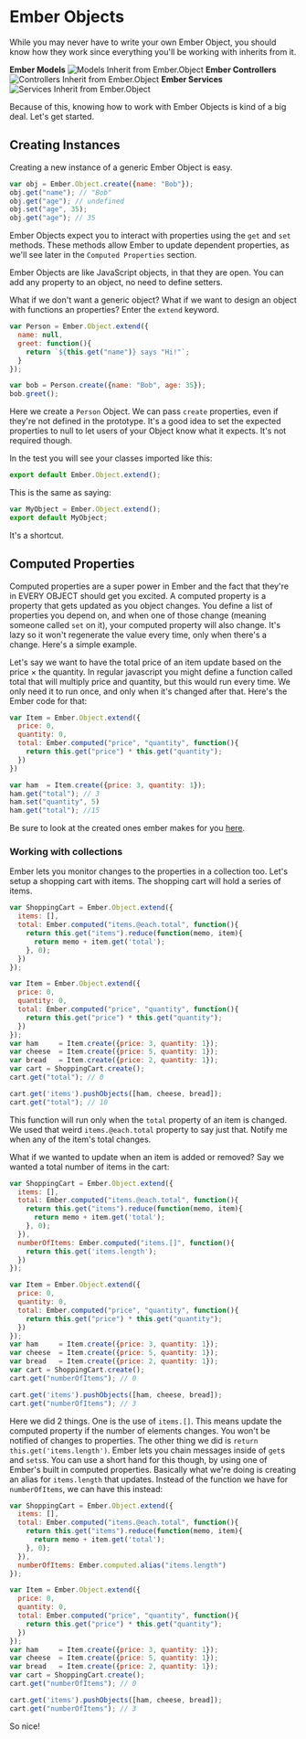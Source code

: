 # Ember Objects
While you may never have to write your own Ember Object, you should know how they work since everything you'll be working with inherits from it.

**Ember Models**
![Models Inherit from Ember.Object](https://readme-pics.s3.amazonaws.com/ember-model-from-object.png)
**Ember Controllers**
![Controllers Inherit from Ember.Object](https://readme-pics.s3.amazonaws.com/ember-controller-from-object.png)
**Ember Services**
![Services Inherit from Ember.Object](https://readme-pics.s3.amazonaws.com/ember-service-from-object.png)

Because of this, knowing how to work with Ember Objects is kind of a big deal. Let's get started.

## Creating Instances
Creating a new instance of a generic Ember Object is easy.

```javascript
var obj = Ember.Object.create({name: "Bob"});
obj.get("name"); // "Bob"
obj.get("age"); // undefined
obj.set("age", 35);
obj.get("age"); // 35
```

Ember Objects expect you to interact with properties using the `get` and `set` methods. These methods allow Ember to update dependent properties, as we'll see later in the `Computed Properties` section.

Ember Objects are like JavaScript objects, in that they are open. You can add any property to an object, no need to define setters.

What if we don't want a generic object? What if we want to design an object with functions an properties? Enter the `extend` keyword.

```javascript
var Person = Ember.Object.extend({
  name: null,
  greet: function(){
    return `${this.get("name")} says "Hi!"`;
  }
});

var bob = Person.create({name: "Bob", age: 35});
bob.greet();
```

Here we create a `Person` Object. We can pass `create` properties, even if they're not defined in the prototype. It's a good idea to set the expected properties to null to let users of your Object know what it expects. It's not required though.

In the test you will see your classes imported like  this:

```javascript
export default Ember.Object.extend();
```

This is the same as saying:
```javascript
var MyObject = Ember.Object.extend();
export default MyObject;
```

It's a shortcut.

## Computed Properties

Computed properties are a super power in Ember and the fact that they're in EVERY OBJECT should get you excited. A computed property is a property that gets updated as you object changes. You define a list of properties you depend on, and when one of those change (meaning someone called `set` on it), your computed property will also change. It's lazy so it won't regenerate the value every time, only when there's a change. Here's a simple example.

Let's say we want to have the total price of an item update based on the price &times; the quantity. In regular javascript you might define a function called total that will multiply price and quantity, but this would run every time. We only need it to run once, and only when it's changed after that.
Here's the Ember code for that:

```javascript
var Item = Ember.Object.extend({
  price: 0,
  quantity: 0,
  total: Ember.computed("price", "quantity", function(){
    return this.get("price") * this.get("quantity");
  })
})

var ham  = Item.create({price: 3, quantity: 1});
ham.get("total"); // 3
ham.set("quantity", 5)
ham.get("total"); //15
```

Be sure to look at the created ones ember makes for you [here](http://emberjs.com/api/classes/Ember.computed.html).

### Working with collections

Ember lets you monitor changes to the properties in a collection too. Let's setup a shopping cart with items. The shopping cart will hold a series of items.

```javascript
var ShoppingCart = Ember.Object.extend({
  items: [],
  total: Ember.computed("items.@each.total", function(){
    return this.get("items").reduce(function(memo, item){
      return memo + item.get('total');
    }, 0);
  })
});

var Item = Ember.Object.extend({
  price: 0,
  quantity: 0,
  total: Ember.computed("price", "quantity", function(){
    return this.get("price") * this.get("quantity");
  })
});
var ham     = Item.create({price: 3, quantity: 1});
var cheese  = Item.create({price: 5, quantity: 1});
var bread   = Item.create({price: 2, quantity: 1});
var cart = ShoppingCart.create();
cart.get("total"); // 0

cart.get('items').pushObjects([ham, cheese, bread]);
cart.get("total"); // 10

```
This function will run only when the `total` property of an item is changed. We used that weird `items.@each.total` property to say just that. Notify me when any of the item's total changes.

What if we wanted to update when an item is added or removed? Say we wanted a total number of items in the cart:

```javascript
var ShoppingCart = Ember.Object.extend({
  items: [],
  total: Ember.computed("items.@each.total", function(){
    return this.get("items").reduce(function(memo, item){
      return memo + item.get('total');
    }, 0);
  }),
  numberOfItems: Ember.computed("items.[]", function(){
    return this.get('items.length');
  })
});

var Item = Ember.Object.extend({
  price: 0,
  quantity: 0,
  total: Ember.computed("price", "quantity", function(){
    return this.get("price") * this.get("quantity");
  })
});
var ham     = Item.create({price: 3, quantity: 1});
var cheese  = Item.create({price: 5, quantity: 1});
var bread   = Item.create({price: 2, quantity: 1});
var cart = ShoppingCart.create();
cart.get("numberOfItems"); // 0

cart.get('items').pushObjects([ham, cheese, bread]);
cart.get("numberOfItems"); // 3
```

Here we did 2 things. One is the use of `items.[]`. This means update the computed property if the number of elements changes. You won't be notified of changes to properties. The other thing we did is `return this.get('items.length')`. Ember lets you chain messages inside of `get`s and `sets`s. You can use a short hand for this though, by using one of Ember's built in computed properties. Basically what we're doing is creating an alias for `items.length` that updates. Instead of the function we have for `numberOfItems`, we can have this instead:

```javascript
var ShoppingCart = Ember.Object.extend({
  items: [],
  total: Ember.computed("items.@each.total", function(){
    return this.get("items").reduce(function(memo, item){
      return memo + item.get('total');
    }, 0);
  }),
  numberOfItems: Ember.computed.alias("items.length")
});

var Item = Ember.Object.extend({
  price: 0,
  quantity: 0,
  total: Ember.computed("price", "quantity", function(){
    return this.get("price") * this.get("quantity");
  })
});
var ham     = Item.create({price: 3, quantity: 1});
var cheese  = Item.create({price: 5, quantity: 1});
var bread   = Item.create({price: 2, quantity: 1});
var cart = ShoppingCart.create();
cart.get("numberOfItems"); // 0

cart.get('items').pushObjects([ham, cheese, bread]);
cart.get("numberOfItems"); // 3
```

So nice!
